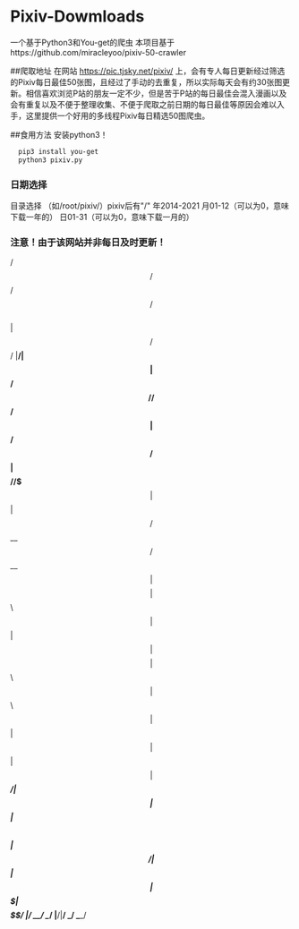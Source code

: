 # Pixiv-Dowmloads
一个基于Python3和You-get的爬虫
本项目基于https://github.com/miracleyoo/pixiv-50-crawler

##爬取地址
在网站 https://pic.tjsky.net/pixiv/ 上，会有专人每日更新经过筛选的Pixiv每日最佳50张图，且经过了手动的去重复，所以实际每天会有约30张图更新。相信喜欢浏览P站的朋友一定不少，但是苦于P站的每日最佳会混入漫画以及会有重复以及不便于整理收集、不便于爬取之前日期的每日最佳等原因会难以入手，这里提供一个好用的多线程Pixiv每日精选50图爬虫。

##食用方法
安装python3！

```bash
  pip3 install you-get
  python3 pixiv.py
```
### 日期选择
目录选择 （如/root/pixiv/）pixiv后有"/"
年2014-2021
月01-12（可以为0，意味下载一年的）
日01-31（可以为0，意味下载一月的）

### 注意！由于该网站并非每日及时更新！


 /$$   /$$           /$$ /$$                    
| $$  /$$/          |__/| $$                    
| $$ /$$/   /$$$$$$  /$$| $$  /$$$$$$   /$$$$$$ 
| $$$$$/   /$$__  $$| $$| $$ /$$__  $$ /$$__  $$
| $$  $$  | $$  \ $$| $$| $$| $$$$$$$$| $$  \ $$
| $$\  $$ | $$  | $$| $$| $$| $$_____/| $$  | $$
| $$ \  $$|  $$$$$$/| $$| $$|  $$$$$$$|  $$$$$$/
|__/  \__/ \______/ |__/|__/ \_______/ \______/ 
                                                
                                                
                                                
